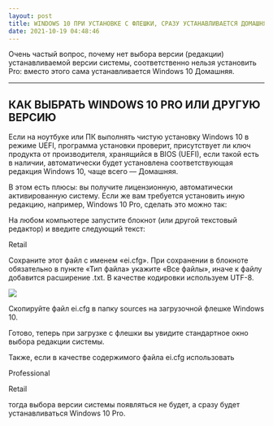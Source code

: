 ```yaml
---
layout: post
title: WINDOWS 10 ПРИ УСТАНОВКЕ С ФЛЕШКИ, СРАЗУ УСТАНАВЛИВАЕТСЯ ДОМАШНЯЯ…
date: 2021-10-19 04:48:46
---
```


Очень частый вопрос, почему нет выбора версии (редакции) устанавливаемой версии системы, соответственно нельзя установить Pro: вместо этого сама устанавливается Windows 10 Домашняя.

------------

## КАК ВЫБРАТЬ WINDOWS 10 PRO ИЛИ ДРУГУЮ ВЕРСИЮ

Если на ноутбуке или ПК выполнять чистую установку Windows 10 в режиме UEFI, программа установки проверит, присутствует ли ключ продукта от производителя, хранящийся в BIOS (UEFI), если такой есть в наличии, автоматически будет установлена соответствующая редакция Windows 10, чаще всего — Домашняя.

В этом есть плюсы: вы получите лицензионную, автоматически активированную систему. Если же вам требуется установить иную редакцию, например, Windows 10 Pro, сделать это можно так:

На любом компьютере запустите блокнот (или другой текстовый редактор) и введите следующий текст:

Retail

Сохраните этот файл с именем «ei.cfg». При сохранении в блокноте обязательно в пункте «Тип файла» укажите «Все файлы», иначе к файлу добавится расширение .txt. В качестве кодировки используем UTF-8.

![](https://64.media.tumblr.com/b36794fc7f673ba23ed3c4d7ec8feec1/5bedf9e97acf18df-ea/s500x750/72ce0ac2574b4a9e00b77ebda2feb3d49597dac0.png)

Скопируйте файл ei.cfg в папку sources на загрузочной флешке Windows 10.

Готово, теперь при загрузке с флешки вы увидите стандартное окно выбора редакции системы.

Также, если в качестве содержимого файла ei.cfg использовать

Professional

Retail

тогда выбора версии системы появляться не будет, а сразу будет устанавливаться Windows 10 Pro.
